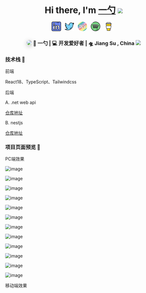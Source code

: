 <div align="center">
   <h1>Hi there, I'm <a href="#">一勺</a> <img src="https://media.giphy.com/media/hvRJCLFzcasrR4ia7z/giphy.gif" width="25px"> </h1>
</div>

<p align='center'>
  <a href="#"><img height="30" src="https://raw.githubusercontent.com/8bithemant/8bithemant/master/linkedin.png?raw=true"></a>&nbsp;&nbsp;
  <a href="#"><img height="30" src="https://raw.githubusercontent.com/8bithemant/8bithemant/master/twitter.png?raw=true"></a>&nbsp;&nbsp;
  <a href="#"><img height="30" src="https://raw.githubusercontent.com/8bithemant/8bithemant/master/devto.png?raw=true"></a>&nbsp;&nbsp;
  <a href="#"><img height="30" src="https://raw.githubusercontent.com/8bithemant/8bithemant/master/spotify.png?raw=true"></a>&nbsp;&nbsp;
  <a href="#"><img height="30" src="https://raw.githubusercontent.com/8bithemant/8bithemant/master/coffee.jpg?raw=true"></a>&nbsp;&nbsp;
</p>

<div align="center">
  <h3><img src="https://media.giphy.com/media/WUlplcMpOCEmTGBtBW/giphy.gif" width="30" style="border-radius: 15px; box-shadow: 0 4px 15px rgba(0, 0, 0, 0.3);"> 🙎 一勺 | 💻 开发爱好者 | 🛸 Jiang Su , China <img src="https://media.giphy.com/media/WUlplcMpOCEmTGBtBW/giphy.gif" width="30"></h3>
</div>

### 技术栈 🌿

前端

React18、TypeScript、Tailwindcss

后端

A. .net web api

[仓库地址]()

B. nestjs

[仓库地址]()

### 项目页面预览 🌿

PC端效果

![image](https://github.com/user-attachments/assets/355987de-96d3-47ec-b47f-0df30dda7ab0)

![image](https://github.com/user-attachments/assets/295998b8-6330-4936-817d-34bcb6034679)

![image](https://github.com/user-attachments/assets/90bf9d1e-ba48-4f73-bc18-fbb3c5e93cea)

![image](https://github.com/user-attachments/assets/042d8739-81b0-491a-b24c-391fefe63951)

![image](https://github.com/user-attachments/assets/71987944-5d3f-45be-be23-f91ec80df645)

![image](https://github.com/user-attachments/assets/b3a486e3-d9a6-40d5-8675-427d63724ca3)

![image](https://github.com/user-attachments/assets/7283ac7d-9bf9-48b3-b52d-27ba8b34aa5d)

![image](https://github.com/user-attachments/assets/58e5cd8b-dd53-4d9a-9de6-2b749d5d897c)

![image](https://github.com/user-attachments/assets/9a41dbdc-50a1-4ae2-83b8-96a195dc3f9b)

![image](https://github.com/user-attachments/assets/d6e50d2c-d518-43ad-b4d0-8f151e1f3b68)

![image](https://github.com/user-attachments/assets/4933f312-b938-4714-af00-3699d138217d)

![image](https://github.com/user-attachments/assets/b1180ce8-7564-43b5-bfc3-d8814106c83b)

移动端效果


